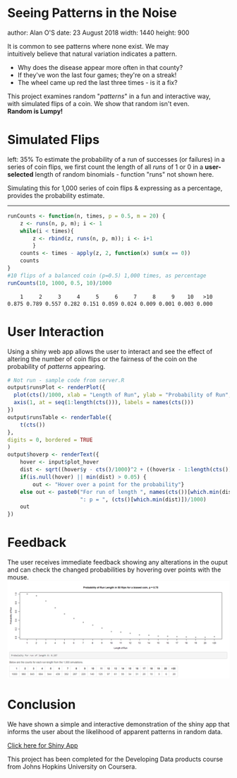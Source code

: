 Seeing Patterns in the Noise
========================================================
author: Alan O'S
date: 23 August 2018
width: 1440
height: 900

It is common to see patterns where none exist. We may  
intuitively believe that natural variation indicates a pattern.  
- Why does the disease appear more often in that county?
- If they've won the last four games; they're on a streak!
- The wheel came up red the last three times - is it a fix?  

This project examines random "*patterns*" in a fun and interactive way,  
with simulated flips of a coin. We show that random isn't even.  
**Random is Lumpy!**

Simulated Flips
========================================================
left: 35%
To estimate the probability of a run of successes (or failures) in a series of coin flips, we first count the length of all *runs* of 1 or 0 in a **user-selected** length of random binomials - function "runs" not shown here.  

Simulating this for 1,000 series of coin flips & expressing as a percentage, provides the probability estimate.  
***


```r
runCounts <- function(n, times, p = 0.5, m = 20) {
    z <- runs(n, p, m); i <- 1
    while(i < times){
        z <- rbind(z, runs(n, p, m)); i <- i+1
        }
    counts <- times - apply(z, 2, function(x) sum(x == 0))
    counts
}
#10 flips of a balanced coin (p=0.5) 1,000 times, as percentage
runCounts(10, 1000, 0.5, 10)/1000
```

```
    1     2     3     4     5     6     7     8     9    10   >10 
0.875 0.789 0.557 0.282 0.151 0.059 0.024 0.009 0.001 0.003 0.000 
```


User Interaction
========================================================
Using a shiny web app allows the user to interact and see the effect of altering the number of coin flips or the fairness of the coin on the probability of *patterns* appearing.  

```r
# Not run - sample code from server.R
output$runsPlot <- renderPlot({
  plot(cts()/1000, xlab = "Length of Run", ylab = "Probability of Run", xaxt = "n")
  axis(1, at = seq(1:length(cts())), labels = names(cts()))
})
output$runsTable <- renderTable({
    t(cts())
},
digits = 0, bordered = TRUE
)
output$hoverp <- renderText({
    hover <- input$plot_hover
    dist <- sqrt((hover$y - cts()/1000)^2 + ((hover$x - 1:length(cts()))/10)^2)
    if(is.null(hover) || min(dist) > 0.05) {
        out <- "Hover over a point for the probability"}
    else out <- paste0("For run of length ", names(cts())[which.min(dist)], 
                       ": p = ", (cts()[which.min(dist)])/1000)
    out
})
```

Feedback
========================================================

The user receives immediate feedback showing any alterations in the ouput and can check the changed probabilities by hovering over points with the mouse.
!["sample output"](output.png)

Conclusion
========================================================

We have shown a simple and interactive demonstration of the shiny app that informs the user about the likelihood of apparent patterns in random data.  

[Click here for Shiny App](https://acos.shinyapps.io/coinflipruns/)

This project has been completed for the Developing Data products course from Johns Hopkins University on Coursera.
